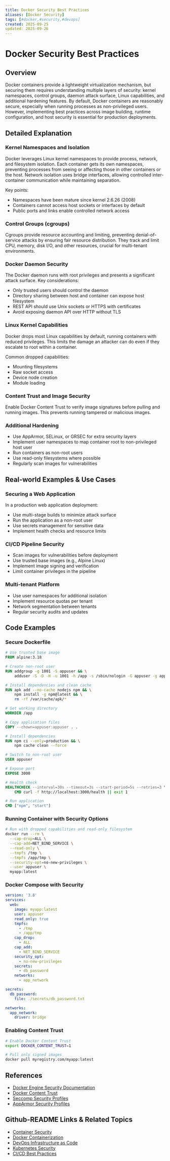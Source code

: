 ```yaml
---
title: Docker Security Best Practices
aliases: [Docker Security]
tags: [#docker,#security,#devops]
created: 2025-09-25
updated: 2025-09-26
---
```


# Docker Security Best Practices

## Overview

Docker containers provide a lightweight virtualization mechanism, but securing them requires understanding multiple layers of security: kernel namespaces, control groups, daemon attack surface, Linux capabilities, and additional hardening features. By default, Docker containers are reasonably secure, especially when running processes as non-privileged users. However, implementing best practices across image building, runtime configuration, and host security is essential for production deployments.

## Detailed Explanation

### Kernel Namespaces and Isolation
Docker leverages Linux kernel namespaces to provide process, network, and filesystem isolation. Each container gets its own namespaces, preventing processes from seeing or affecting those in other containers or the host. Network isolation uses bridge interfaces, allowing controlled inter-container communication while maintaining separation.

Key points:
- Namespaces have been mature since kernel 2.6.26 (2008)
- Containers cannot access host sockets or interfaces by default
- Public ports and links enable controlled network access

### Control Groups (cgroups)
Cgroups provide resource accounting and limiting, preventing denial-of-service attacks by ensuring fair resource distribution. They track and limit CPU, memory, disk I/O, and other resources, crucial for multi-tenant environments.

### Docker Daemon Security
The Docker daemon runs with root privileges and presents a significant attack surface. Key considerations:

- Only trusted users should control the daemon
- Directory sharing between host and container can expose host filesystem
- REST API should use Unix sockets or HTTPS with certificates
- Avoid exposing daemon API over HTTP without TLS

### Linux Kernel Capabilities
Docker drops most Linux capabilities by default, running containers with reduced privileges. This limits the damage an attacker can do even if they escalate to root within a container.

Common dropped capabilities:
- Mounting filesystems
- Raw socket access
- Device node creation
- Module loading

### Content Trust and Image Security
Enable Docker Content Trust to verify image signatures before pulling and running images. This prevents running tampered or malicious images.

### Additional Hardening
- Use AppArmor, SELinux, or GRSEC for extra security layers
- Implement user namespaces to map container root to non-privileged host user
- Run containers as non-root users
- Use read-only filesystems where possible
- Regularly scan images for vulnerabilities

## Real-world Examples & Use Cases

### Securing a Web Application
In a production web application deployment:
- Use multi-stage builds to minimize attack surface
- Run the application as a non-root user
- Use secrets management for sensitive data
- Implement health checks and resource limits

### CI/CD Pipeline Security
- Scan images for vulnerabilities before deployment
- Use trusted base images (e.g., Alpine Linux)
- Implement image signing and verification
- Limit container privileges in the pipeline

### Multi-tenant Platform
- Use user namespaces for additional isolation
- Implement resource quotas per tenant
- Network segmentation between tenants
- Regular security audits and updates

## Code Examples

### Secure Dockerfile
```dockerfile
# Use trusted base image
FROM alpine:3.18

# Create non-root user
RUN addgroup -g 1001 -S appuser && \
    adduser -S -D -H -u 1001 -h /app -s /sbin/nologin -G appuser -g appuser appuser

# Install dependencies and clean cache
RUN apk add --no-cache nodejs npm && \
    npm install -g npm@latest && \
    rm -rf /var/cache/apk/*

# Set working directory
WORKDIR /app

# Copy application files
COPY --chown=appuser:appuser . .

# Install dependencies
RUN npm ci --only=production && \
    npm cache clean --force

# Switch to non-root user
USER appuser

# Expose port
EXPOSE 3000

# Health check
HEALTHCHECK --interval=30s --timeout=3s --start-period=5s --retries=3 \
    CMD curl -f http://localhost:3000/health || exit 1

# Run application
CMD ["npm", "start"]
```

### Running Container with Security Options
```bash
# Run with dropped capabilities and read-only filesystem
docker run --rm \
  --cap-drop=ALL \
  --cap-add=NET_BIND_SERVICE \
  --read-only \
  --tmpfs /tmp \
  --tmpfs /app/tmp \
  --security-opt=no-new-privileges \
  --user appuser \
  myapp:latest
```

### Docker Compose with Security
```yaml
version: '3.8'
services:
  web:
    image: myapp:latest
    user: appuser
    read_only: true
    tmpfs:
      - /tmp
      - /app/tmp
    cap_drop:
      - ALL
    cap_add:
      - NET_BIND_SERVICE
    security_opt:
      - no-new-privileges
    secrets:
      - db_password
    networks:
      - app_network

secrets:
  db_password:
    file: ./secrets/db_password.txt

networks:
  app_network:
    driver: bridge
```

### Enabling Content Trust
```bash
# Enable Docker Content Trust
export DOCKER_CONTENT_TRUST=1

# Pull only signed images
docker pull myregistry.com/myapp:latest
```

## References

- [Docker Engine Security Documentation](https://docs.docker.com/engine/security/)
- [Docker Content Trust](https://docs.docker.com/engine/security/trust/)
- [Seccomp Security Profiles](https://docs.docker.com/engine/security/seccomp/)
- [AppArmor Security Profiles](https://docs.docker.com/engine/security/apparmor/)

## Github-README Links & Related Topics

- [Container Security](container-security/)
- [Docker Containerization](docker-containerization/)
- [DevOps Infrastructure as Code](devops-infrastructure-as-code/)
- [Kubernetes Security](kubernetes-security/)
- [CI/CD Best Practices](ci-cd-best-practices/)